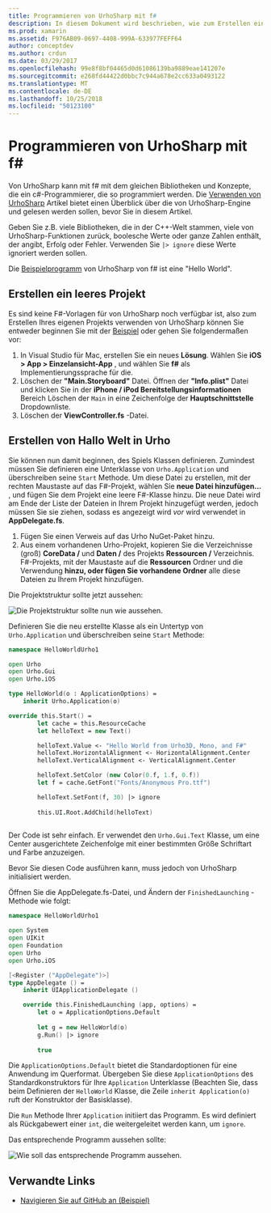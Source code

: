 ```yaml
---
title: Programmieren von UrhoSharp mit f#
description: In diesem Dokument wird beschrieben, wie zum Erstellen einer einfachen Hello World von UrhoSharp-Anwendung mit f# in Visual Studio für Mac.
ms.prod: xamarin
ms.assetid: F976AB09-0697-4408-999A-633977FEFF64
author: conceptdev
ms.author: crdun
ms.date: 03/29/2017
ms.openlocfilehash: 99e8f8bf04465d0d61086139ba9889eae141207e
ms.sourcegitcommit: e268fd44422d0bbc7c944a678e2cc633a0493122
ms.translationtype: MT
ms.contentlocale: de-DE
ms.lasthandoff: 10/25/2018
ms.locfileid: "50123100"
---
```

# <a name="programming-urhosharp-with-f"></a>Programmieren von UrhoSharp mit f#

Von UrhoSharp kann mit f# mit dem gleichen Bibliotheken und Konzepte, die ein c#-Programmierer, die so programmiert werden. Die [Verwenden von UrhoSharp](~/graphics-games/urhosharp/using.md) Artikel bietet einen Überblick über die von UrhoSharp-Engine und gelesen werden sollen, bevor Sie in diesem Artikel.

Geben Sie z.B. viele Bibliotheken, die in der C++-Welt stammen, viele von UrhoSharp-Funktionen zurück, boolesche Werte oder ganze Zahlen enthält, der angibt, Erfolg oder Fehler. Verwenden Sie `|> ignore` diese Werte ignoriert werden sollen.

Die [Beispielprogramm](https://github.com/xamarin/recipes/tree/master/Recipes/cross-platform/urho/urho-fsharp/HelloWorldUrhoFsharp) von UrhoSharp von f# ist eine "Hello World".

## <a name="creating-an-empty-project"></a>Erstellen ein leeres Projekt

Es sind keine F#-Vorlagen für von UrhoSharp noch verfügbar ist, also zum Erstellen Ihres eigenen Projekts verwenden von UrhoSharp können Sie entweder beginnen Sie mit der [Beispiel](https://github.com/xamarin/recipes/tree/master/Recipes/cross-platform/urho/urho-fsharp/HelloWorldUrhoFsharp) oder gehen Sie folgendermaßen vor:

1. In Visual Studio für Mac, erstellen Sie ein neues **Lösung**. Wählen Sie **iOS > App > Einzelansicht-App** , und wählen Sie **f#** als Implementierungssprache für die. 
1. Löschen der **"Main.Storyboard"** Datei. Öffnen der **"Info.plist"** Datei und klicken Sie in der **iPhone / iPod Bereitstellungsinformationen** Bereich Löschen der `Main` in eine Zeichenfolge der **Hauptschnittstelle** Dropdownliste.
1. Löschen der **ViewController.fs** -Datei.

## <a name="building-hello-world-in-urho"></a>Erstellen von Hallo Welt in Urho

Sie können nun damit beginnen, des Spiels Klassen definieren. Zumindest müssen Sie definieren eine Unterklasse von `Urho.Application` und überschreiben seine `Start` Methode. Um diese Datei zu erstellen, mit der rechten Maustaste auf das F#-Projekt, wählen Sie **neue Datei hinzufügen...**  , und fügen Sie dem Projekt eine leere F#-Klasse hinzu. Die neue Datei wird am Ende der Liste der Dateien in Ihrem Projekt hinzugefügt werden, jedoch müssen Sie sie ziehen, sodass es angezeigt wird *vor* wird verwendet in **AppDelegate.fs**.

1. Fügen Sie einen Verweis auf das Urho NuGet-Paket hinzu.
1. Aus einem vorhandenen Urho-Projekt, kopieren Sie die Verzeichnisse (groß) **CoreData /** und **Daten /** des Projekts **Ressourcen /** Verzeichnis. F#-Projekts, mit der Maustaste auf die **Ressourcen** Ordner und die Verwendung **hinzu, oder fügen Sie vorhandene Ordner** alle diese Dateien zu Ihrem Projekt hinzufügen.

Die Projektstruktur sollte jetzt aussehen:

![](fsharp-images/solutionpane.png "Die Projektstruktur sollte nun wie aussehen.")

Definieren Sie die neu erstellte Klasse als ein Untertyp von `Urho.Application` und überschreiben seine `Start` Methode:

```fsharp
namespace HelloWorldUrho1

open Urho
open Urho.Gui
open Urho.iOS

type HelloWorld(o : ApplicationOptions) =
    inherit Urho.Application(o) 

override this.Start() = 
        let cache = this.ResourceCache
        let helloText = new Text()

        helloText.Value <- "Hello World from Urho3D, Mono, and F#"
        helloText.HorizontalAlignment <- HorizontalAlignment.Center
        helloText.VerticalAlignment <- VerticalAlignment.Center

        helloText.SetColor (new Color(0.f, 1.f, 0.f))
        let f = cache.GetFont("Fonts/Anonymous Pro.ttf")

        helloText.SetFont(f, 30) |> ignore
                  
        this.UI.Root.AddChild(helloText)
            
```

Der Code ist sehr einfach. Er verwendet den `Urho.Gui.Text` Klasse, um eine Center ausgerichtete Zeichenfolge mit einer bestimmten Größe Schriftart und Farbe anzuzeigen. 

Bevor Sie diesen Code ausführen kann, muss jedoch von UrhoSharp initialisiert werden. 

Öffnen Sie die AppDelegate.fs-Datei, und Ändern der `FinishedLaunching` -Methode wie folgt:

```fsharp
namespace HelloWorldUrho1

open System
open UIKit
open Foundation
open Urho
open Urho.iOS

[<Register ("AppDelegate")>]
type AppDelegate () =
    inherit UIApplicationDelegate ()

    override this.FinishedLaunching (app, options) =
        let o = ApplicationOptions.Default
     
        let g = new HelloWorld(o)
        g.Run() |> ignore
       
        true
```

Die `ApplicationOptions.Default` bietet die Standardoptionen für eine Anwendung im Querformat. Übergeben Sie diese `ApplicationOptions` des Standardkonstruktors für Ihre `Application` Unterklasse (Beachten Sie, dass beim Definieren der `HelloWorld` Klasse, die Zeile `inherit Application(o)` ruft der Konstruktor der Basisklasse). 

Die `Run` Methode Ihrer `Application` initiiert das Programm. Es wird definiert als Rückgabewert einer `int`, die weitergeleitet werden kann, um `ignore`. 

Das entsprechende Programm aussehen sollte:

![](fsharp-images/helloworldfsharp.png "Wie soll das entsprechende Programm aussehen.")








## <a name="related-links"></a>Verwandte Links

- [Navigieren Sie auf GitHub an (Beispiel)](https://github.com/xamarin/recipes/tree/master/Recipes/cross-platform/urho/urho-fsharp/HelloWorldUrhoFsharp)
